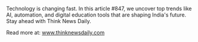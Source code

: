 Technology is changing fast. In this article #847, we uncover top trends like AI, automation, and digital education tools that are shaping India's future. Stay ahead with Think News Daily.

Read more at: www.thinknewsdaily.com